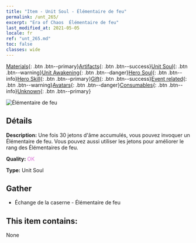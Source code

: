 ```yaml
---
title: "Item - Unit Soul - Élémentaire de feu"
permalink: /unt_265/
excerpt: "Era of Chaos  Élémentaire de feu"
last_modified_at: 2021-05-05
locale: fr
ref: "unt_265.md"
toc: false
classes: wide
---
```

 [Materials](/ItemsFR/){: .btn .btn--primary}[Artifacts](/ItemsFR/Artifacts/){: .btn .btn--success}[Unit Soul](/ItemsFR/UnitSoul/){: .btn .btn--warning}[Unit Awakening](/ItemsFR/UnitAwakening/){: .btn .btn--danger}[Hero Soul](/ItemsFR/HeroSoul/){: .btn .btn--info}[Hero Skill](/ItemsFR/HeroSkill/){: .btn .btn--primary}[Gift](/ItemsFR/Gift/){: .btn .btn--success}[Event related](/ItemsFR/Events/){: .btn .btn--warning}[Avatars](/ItemsFR/Avatars/){: .btn .btn--danger}[Consumables](/ItemsFR/Consumables/){: .btn .btn--info}[Unknown](/ItemsFR/Unknown/){: .btn .btn--primary}

 ![Élémentaire de feu](/images/u/ti_liehuoyuansu.jpg)

## Détails
 **Description:** Une fois 30 jetons d'âme accumulés, vous pouvez invoquer un Élémentaire de feu. Vous pouvez aussi utiliser les jetons pour améliorer le rang des Élémentaires de feu.

 **Quality:** <span style="color: #DA70D6">OK</span>

 **Type:** Unit Soul

## Gather

*    Échange de la caserne - Élémentaire de feu 

## This item contains:

  None

